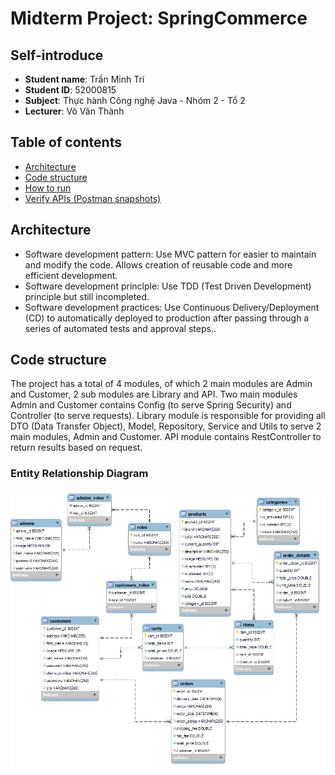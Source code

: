 
# Midterm Project: SpringCommerce
## Self-introduce
- **Student name**: Trần Minh Trí
- **Student ID**: 52000815
- **Subject**: Thực hành Công nghệ Java - Nhóm 2 - Tổ 2
- **Lecturer**: Võ Văn Thành

## Table of contents
- [Architecture](#architecture)
- [Code structure](#code-structure)
- [How to run](#how-to-run)
- [Verify APIs (Postman snapshots)](#verify-apis)

## Architecture
- Software development pattern: Use MVC pattern for easier to maintain and modify the code. Allows creation of reusable code and more efficient development.
- Software development princlple: Use TDD (Test Driven Development) principle but still incompleted.
- Software development practices: Use Continuous Delivery/Deployment (CD) to automatically deployed to production after passing through a series of automated tests and approval steps.. 

## Code structure
The project has a total of 4 modules, of which 2 main modules are Admin and Customer, 2 sub modules are Library and API. Two main modules Admin and Customer contains Config (to serve Spring Security) and Controller (to serve requests). Library module is responsible for providing all DTO (Data Transfer Object), Model, Repository, Service and Utils to serve 2 main modules, Admin and Customer. API module contains RestController to return results based on request.

### Entity Relationship Diagram
![ERD](https://github.com/tmt203/SpringCommerce/blob/main/ERD.png)
